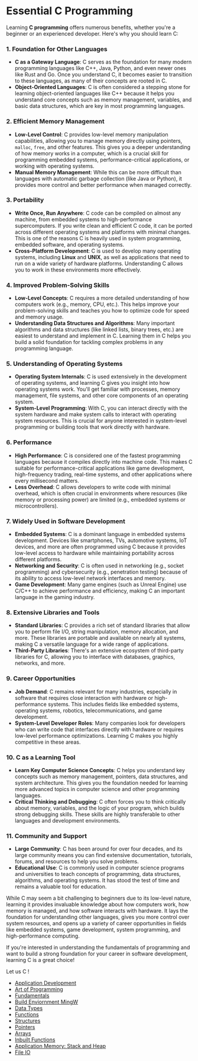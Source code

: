 # Essential C  Programming
Learning **C programming** offers numerous benefits, whether you're a beginner or an experienced developer. Here's why you should learn C:

### 1. **Foundation for Other Languages**
   - **C as a Gateway Language**: C serves as the foundation for many modern programming languages like C++, Java, Python, and even newer ones like Rust and Go. Once you understand C, it becomes easier to transition to these languages, as many of their concepts are rooted in C.
   - **Object-Oriented Languages**: C is often considered a stepping stone for learning object-oriented languages like C++ because it helps you understand core concepts such as memory management, variables, and basic data structures, which are key in most programming languages.

### 2. **Efficient Memory Management**
   - **Low-Level Control**: C provides low-level memory manipulation capabilities, allowing you to manage memory directly using pointers, `malloc`, `free`, and other features. This gives you a deeper understanding of how memory works in a computer, which is a crucial skill for programming embedded systems, performance-critical applications, or working with operating systems.
   - **Manual Memory Management**: While this can be more difficult than languages with automatic garbage collection (like Java or Python), it provides more control and better performance when managed correctly.

### 3. **Portability**
   - **Write Once, Run Anywhere**: C code can be compiled on almost any machine, from embedded systems to high-performance supercomputers. If you write clean and efficient C code, it can be ported across different operating systems and platforms with minimal changes. This is one of the reasons C is heavily used in system programming, embedded software, and operating systems.
   - **Cross-Platform Development**: C is used to develop many operating systems, including **Linux** and **UNIX**, as well as applications that need to run on a wide variety of hardware platforms. Understanding C allows you to work in these environments more effectively.

### 4. **Improved Problem-Solving Skills**
   - **Low-Level Concepts**: C requires a more detailed understanding of how computers work (e.g., memory, CPU, etc.). This helps improve your problem-solving skills and teaches you how to optimize code for speed and memory usage.
   - **Understanding Data Structures and Algorithms**: Many important algorithms and data structures (like linked lists, binary trees, etc.) are easiest to understand and implement in C. Learning them in C helps you build a solid foundation for tackling complex problems in any programming language.

### 5. **Understanding of Operating Systems**
   - **Operating System Internals**: C is used extensively in the development of operating systems, and learning C gives you insight into how operating systems work. You'll get familiar with processes, memory management, file systems, and other core components of an operating system.
   - **System-Level Programming**: With C, you can interact directly with the system hardware and make system calls to interact with operating system resources. This is crucial for anyone interested in system-level programming or building tools that work directly with hardware.

### 6. **Performance**
   - **High Performance**: C is considered one of the fastest programming languages because it compiles directly into machine code. This makes C suitable for performance-critical applications like game development, high-frequency trading, real-time systems, and other applications where every millisecond matters.
   - **Less Overhead**: C allows developers to write code with minimal overhead, which is often crucial in environments where resources (like memory or processing power) are limited (e.g., embedded systems or microcontrollers).

### 7. **Widely Used in Software Development**
   - **Embedded Systems**: C is a dominant language in embedded systems development. Devices like smartphones, TVs, automotive systems, IoT devices, and more are often programmed using C because it provides low-level access to hardware while maintaining portability across different platforms.
   - **Networking and Security**: C is often used in networking (e.g., socket programming) and cybersecurity (e.g., penetration testing) because of its ability to access low-level network interfaces and memory.
   - **Game Development**: Many game engines (such as Unreal Engine) use C/C++ to achieve performance and efficiency, making C an important language in the gaming industry.

### 8. **Extensive Libraries and Tools**
   - **Standard Libraries**: C provides a rich set of standard libraries that allow you to perform file I/O, string manipulation, memory allocation, and more. These libraries are portable and available on nearly all systems, making C a versatile language for a wide range of applications.
   - **Third-Party Libraries**: There's an extensive ecosystem of third-party libraries for C, allowing you to interface with databases, graphics, networks, and more.

### 9. **Career Opportunities**
   - **Job Demand**: C remains relevant for many industries, especially in software that requires close interaction with hardware or high-performance systems. This includes fields like embedded systems, operating systems, robotics, telecommunications, and game development.
   - **System-Level Developer Roles**: Many companies look for developers who can write code that interfaces directly with hardware or requires low-level performance optimizations. Learning C makes you highly competitive in these areas.

### 10. **C as a Learning Tool**
   - **Learn Key Computer Science Concepts**: C helps you understand key concepts such as memory management, pointers, data structures, and system architecture. This gives you the foundation needed for learning more advanced topics in computer science and other programming languages.
   - **Critical Thinking and Debugging**: C often forces you to think critically about memory, variables, and the logic of your program, which builds strong debugging skills. These skills are highly transferable to other languages and development environments.

### 11. **Community and Support**
   - **Large Community**: C has been around for over four decades, and its large community means you can find extensive documentation, tutorials, forums, and resources to help you solve problems.
   - **Educational Use**: C is commonly used in computer science programs and universities to teach concepts of programming, data structures, algorithms, and operating systems. It has stood the test of time and remains a valuable tool for education.


While C may seem a bit challenging to beginners due to its low-level nature, learning it provides invaluable knowledge about how computers work, how memory is managed, and how software interacts with hardware. It lays the foundation for understanding other languages, gives you more control over system resources, and opens up a variety of career opportunities in fields like embedded systems, game development, system programming, and high-performance computing.

If you're interested in understanding the fundamentals of programming and want to build a strong foundation for your career in software development, learning C is a great choice!

Let us C !

- <a href="https://github.com/RaviTambade/TFLCPP/blob/main/Notes/C/appdevelopment.md">Application Development</a>
- <a href="https://github.com/RaviTambade/TFLCPP/blob/main/Notes/C/artofprogrmming.md">Art of Programming</a>
- <a href="https://github.com/RaviTambade/TFLCPP/blob/main/Notes/C/fundamentals.md">Fundamentals</a>
- <a href="https://github.com/RaviTambade/TFLCPP/blob/main/Notes/C/mingw.md">Build Enviornment MingW</a>
- <a href="https://github.com/RaviTambade/TFLCPP/blob/main/Notes/C/datatypes.md">Data Types</a>
- <a href="https://github.com/RaviTambade/TFLCPP/blob/main/Notes/C/functions.md">Functions</a>
- <a href="https://github.com/RaviTambade/TFLCPP/blob/main/Notes/C/structures.md">Structures</a>
- <a href="https://github.com/RaviTambade/TFLCPP/blob/main/Notes/C/pointers.md">Pointers</a>
- <a href="https://github.com/RaviTambade/TFLCPP/blob/main/Notes/C/arrays.md">Arrays</a>
- <a href="https://github.com/RaviTambade/TFLCPP/blob/main/Notes/C/inbuiltfunctions.md">Inbuilt Functions</a>
- <a href="https://github.com/RaviTambade/TFLCPP/blob/main/Notes/C/appmemory.md">Application Memory: Stack and Heap</a>
- <a href="https://github.com/RaviTambade/TFLCPP/blob/main/Notes/C/fileio.md">File IO</a>
